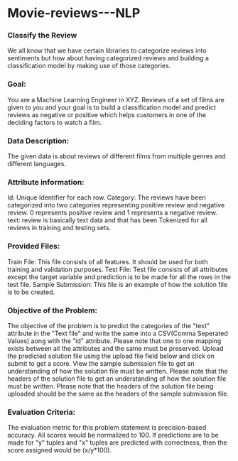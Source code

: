 # Movie-reviews---NLP
### Classify the Review

We all know that we have certain libraries to categorize reviews into sentiments but how about having categorized reviews and building a classification model by making use of those categories.

### Goal: 
You are a Machine Learning Engineer in XYZ. Reviews of a set of films are given to you and your goal is to build a classification model and predict reviews as negative or positive which helps customers in one of the deciding factors to watch a film.

### Data Description:
The given data is about reviews of different films from multiple genres and different languages.

### Attribute information:
Id: Unique Identifier for each row.
Category: The reviews have been categorized into two categories representing positive review and negative review. 0 represents positive review and 1 represents a negative review.
text: review is basically text data and that has been Tokenized for all reviews in training and testing sets.

### Provided Files:
Train File: This file consists of all features. It should be used for both training and validation purposes.
Test File: Test file consists of all attributes except the target variable and prediction is to be made for all the rows in the test file.
Sample Submission: This file is an example of how the solution file is to be created.

### Objective of the Problem: 
The objective of the problem is to predict the categories of the "text" attribute in the "Text file" and write the same into a CSV(Comma Seperated Values) aong with the  "id" attribute. Please note that one to one mapping exists between all the attributes and the same must be preserved. Upload the predicted solution file using the upload file field below and click on  submit to get a score. View the sample submission file to get an understanding of how the solution file must be written. Please note that the headers of the solution file to get an understanding of how the solution  file must be written. Please note that the headers of the solution file being uploaded should be the same as the headers of the sample submission file.

### Evaluation Criteria:
The evaluation metric for this problem statement is precision-based accuracy. All scores would be normalized to 100. If predictions are to be made for "y" tuples and "x" tuples are predicted with correctness, then the score assigned would be (x/y*100).

